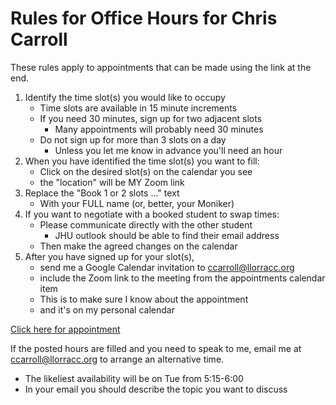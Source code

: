 # Rules for Office Hours for Chris Carroll

These rules apply to appointments that can be made using the link at the end.

1. Identify the time slot(s) you would like to occupy
   * Time slots are available in 15 minute increments
   * If you need 30 minutes, sign up for two adjacent slots
     * Many appointments will probably need 30 minutes
   * Do not sign up for more than 3 slots on a day
     * Unless you let me know in advance you'll need an hour
1. When you have identified the time slot(s) you want to fill:
   * Click on the desired slot(s) on the calendar you see
   * the "location" will be MY Zoom link
1. Replace the "Book 1 or 2 slots ..." text
   * With your FULL name (or, better, your Moniker)
2. If you want to negotiate with a booked student to swap times:
   * Please communicate directly with the other student
     * JHU outlook should be able to find their email address
   * Then make the agreed changes on the calendar
1. After you have signed up for your slot(s), 
   * send me a Google Calendar invitation to ccarroll@llorracc.org
   * include the Zoom link to the meeting from the appointments calendar item
   * This is to make sure I know about the appointment
   * and it's on my personal calendar

[Click here for appointment](https://calendar.google.com/calendar/selfsched?sstoken=UUh4Yi1EQVFtUUQ0fGRlZmF1bHR8ZTIyNGY2YjM4Njc5ODk5ZDQ0YTY2MjYyMTM3N2Q2NzE)

If the posted hours are filled and you need to speak to me, email me at ccarroll@llorracc.org to arrange an alternative time.
  * The likeliest availability will be on Tue from 5:15-6:00
  * In your email you should describe the topic you want to discuss
  
